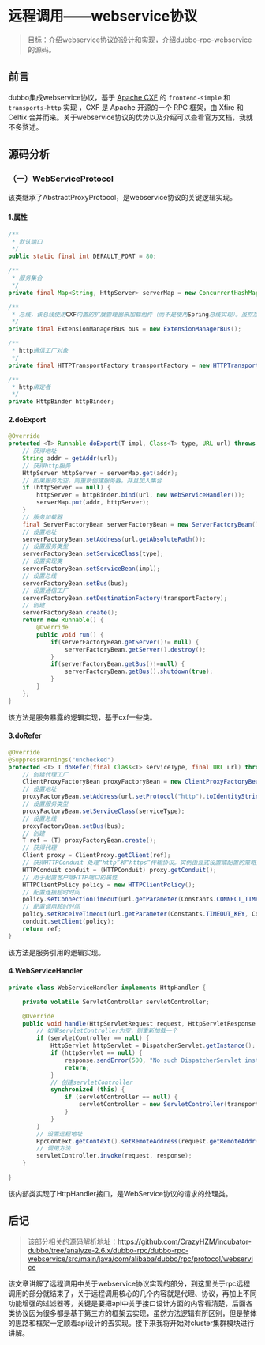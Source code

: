 # 远程调用——webservice协议

> 目标：介绍webservice协议的设计和实现，介绍dubbo-rpc-webservice的源码。

## 前言

dubbo集成webservice协议，基于 [Apache CXF](http://cxf.apache.org/) 的 `frontend-simple` 和 `transports-http` 实现 ，CXF 是 Apache 开源的一个 RPC 框架，由 Xfire 和 Celtix 合并而来。关于webservice协议的优势以及介绍可以查看官方文档，我就不多赘述。

## 源码分析

### （一）WebServiceProtocol

该类继承了AbstractProxyProtocol，是webservice协议的关键逻辑实现。

#### 1.属性

```java
/**
 * 默认端口
 */
public static final int DEFAULT_PORT = 80;

/**
 * 服务集合
 */
private final Map<String, HttpServer> serverMap = new ConcurrentHashMap<String, HttpServer>();

/**
 * 总线，该总线使用CXF内置的扩展管理器来加载组件（而不是使用Spring总线实现）。虽然加载速度更快，但它不允许像Spring总线那样进行大量配置和定制。
 */
private final ExtensionManagerBus bus = new ExtensionManagerBus();

/**
 * http通信工厂对象
 */
private final HTTPTransportFactory transportFactory = new HTTPTransportFactory();

/**
 * http绑定者
 */
private HttpBinder httpBinder;
```

#### 2.doExport

```java
@Override
protected <T> Runnable doExport(T impl, Class<T> type, URL url) throws RpcException {
    // 获得地址
    String addr = getAddr(url);
    // 获得http服务
    HttpServer httpServer = serverMap.get(addr);
    // 如果服务为空，则重新创建服务器。并且加入集合
    if (httpServer == null) {
        httpServer = httpBinder.bind(url, new WebServiceHandler());
        serverMap.put(addr, httpServer);
    }
    // 服务加载器
    final ServerFactoryBean serverFactoryBean = new ServerFactoryBean();
    // 设置地址
    serverFactoryBean.setAddress(url.getAbsolutePath());
    // 设置服务类型
    serverFactoryBean.setServiceClass(type);
    // 设置实现类
    serverFactoryBean.setServiceBean(impl);
    // 设置总线
    serverFactoryBean.setBus(bus);
    // 设置通信工厂
    serverFactoryBean.setDestinationFactory(transportFactory);
    // 创建
    serverFactoryBean.create();
    return new Runnable() {
        @Override
        public void run() {
            if(serverFactoryBean.getServer()!= null) {
                serverFactoryBean.getServer().destroy();
            }
            if(serverFactoryBean.getBus()!=null) {
                serverFactoryBean.getBus().shutdown(true);
            }
        }
    };
}
```

该方法是服务暴露的逻辑实现，基于cxf一些类。

#### 3.doRefer

```java
@Override
@SuppressWarnings("unchecked")
protected <T> T doRefer(final Class<T> serviceType, final URL url) throws RpcException {
    // 创建代理工厂
    ClientProxyFactoryBean proxyFactoryBean = new ClientProxyFactoryBean();
    // 设置地址
    proxyFactoryBean.setAddress(url.setProtocol("http").toIdentityString());
    // 设置服务类型
    proxyFactoryBean.setServiceClass(serviceType);
    // 设置总线
    proxyFactoryBean.setBus(bus);
    // 创建
    T ref = (T) proxyFactoryBean.create();
    // 获得代理
    Client proxy = ClientProxy.getClient(ref);
    // 获得HTTPConduit 处理“http”和“https”传输协议。实例由显式设置或配置的策略控制
    HTTPConduit conduit = (HTTPConduit) proxy.getConduit();
    // 用于配置客户端HTTP端口的属性
    HTTPClientPolicy policy = new HTTPClientPolicy();
    // 配置连接超时时间
    policy.setConnectionTimeout(url.getParameter(Constants.CONNECT_TIMEOUT_KEY, Constants.DEFAULT_CONNECT_TIMEOUT));
    // 配置调用超时时间
    policy.setReceiveTimeout(url.getParameter(Constants.TIMEOUT_KEY, Constants.DEFAULT_TIMEOUT));
    conduit.setClient(policy);
    return ref;
}
```

该方法是服务引用的逻辑实现。

#### 4.WebServiceHandler

```java
private class WebServiceHandler implements HttpHandler {

    private volatile ServletController servletController;

    @Override
    public void handle(HttpServletRequest request, HttpServletResponse response) throws IOException, ServletException {
        // 如果servletController为空，则重新加载一个
        if (servletController == null) {
            HttpServlet httpServlet = DispatcherServlet.getInstance();
            if (httpServlet == null) {
                response.sendError(500, "No such DispatcherServlet instance.");
                return;
            }
            // 创建servletController
            synchronized (this) {
                if (servletController == null) {
                    servletController = new ServletController(transportFactory.getRegistry(), httpServlet.getServletConfig(), httpServlet);
                }
            }
        }
        // 设置远程地址
        RpcContext.getContext().setRemoteAddress(request.getRemoteAddr(), request.getRemotePort());
        // 调用方法
        servletController.invoke(request, response);
    }

}
```

该内部类实现了HttpHandler接口，是WebService协议的请求的处理类。

## 后记

> 该部分相关的源码解析地址：https://github.com/CrazyHZM/incubator-dubbo/tree/analyze-2.6.x/dubbo-rpc/dubbo-rpc-webservice/src/main/java/com/alibaba/dubbo/rpc/protocol/webservice

该文章讲解了远程调用中关于webservice协议实现的部分，到这里关于rpc远程调用的部分就结束了，关于远程调用核心的几个内容就是代理、协议，再加上不同功能增强的过滤器等，关键是要把api中关于接口设计方面的内容看清楚，后面各类协议因为很多都是基于第三方的框架去实现，虽然方法逻辑有所区别，但是整体的思路和框架一定顺着api设计的去实现。接下来我将开始对cluster集群模块进行讲解。